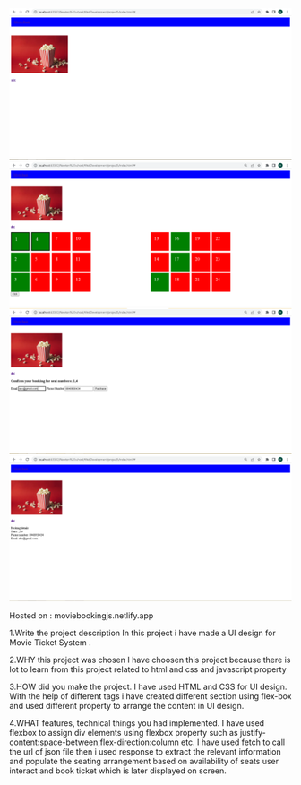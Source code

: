 

![](Capture.PNG)
![](Capture2.PNG)
![](Capture3.PNG)
![](Capture4.PNG)

Hosted on : moviebookingjs.netlify.app

1.Write the project description
In this project i have made a UI design for Movie Ticket System .



2.WHY this project was chosen
I have choosen this project because there is lot to learn from this project related to html and css and javascript property

3.HOW did you make the project.
I have used HTML and CSS for UI design. With the help of different tags i have created
different section using flex-box and used different property to arrange the content in UI design.


4.WHAT features, technical things you had implemented.
I have used flexbox to assign div elements using flexbox property
such as justify-content:space-between,flex-direction:column etc.
I have used fetch to call the url of json file then i used response to 
extract the relevant information and populate the seating arrangement based 
on availability of seats user interact and book ticket which is later displayed on screen.
